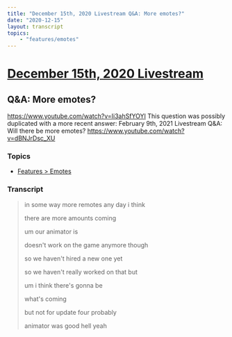 ```yaml
---
title: "December 15th, 2020 Livestream Q&A: More emotes?"
date: "2020-12-15"
layout: transcript
topics:
    - "features/emotes"
---
```

# [December 15th, 2020 Livestream](../2020-12-15.md)
## Q&A: More emotes?
https://www.youtube.com/watch?v=Ii3ahSfYOYI
This question was possibly duplicated with a more recent answer: February 9th, 2021 Livestream Q&A: Will there be more emotes? https://www.youtube.com/watch?v=dBNJrDsc_XU


### Topics
* [Features > Emotes](../topics/features/emotes.md)

### Transcript

> in some way more remotes any day i think
>
> there are more amounts coming
>
> um our animator is
>
> doesn't work on the game anymore though
>
> so we haven't hired a new one yet
>
> so we haven't really worked on that but
>
> um i think there's gonna be
>
> what's coming
>
> but not for update four probably
>
> animator was good hell yeah
